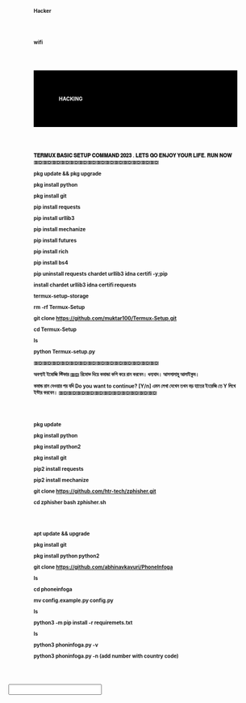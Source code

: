# Hacker
# wifi

<html>
<head>
<title>Web developer</title>
<style> .r { 
background-color:black;
color: white; 
margin:50px;
padding:50px; 
}
.t {
background-color:red;
color: yellow;
padding:50 px;
width: 50px;
}
h1 {
margin:50px;
font-size:10px;
}
h {
margin:50px;
font-size:
}
</style>
</head>
<body>
<h1 class="r" > HACKING 
<h1>  𝐓𝐄𝐑𝐌𝐔𝐗 𝐁𝐀𝐒𝐈𝐂 𝐒𝐄𝐓𝐔𝐏 𝐂𝐎𝐌𝐌𝐀𝐍𝐃 𝟐𝟎𝟐𝟑 . 𝐋𝐄𝐓𝐒 𝐆𝐎 𝐄𝐍𝐉𝐎𝐘 𝐘𝐎𝐔𝐑 𝐋𝐈𝐅𝐄.
𝐑𝐔𝐍 𝐍𝐎𝐖 
🇧🇩🇧🇩🇧🇩🇧🇩🇧🇩🇧🇩🇧🇩🇧🇩🇧🇩🇧🇩🇧🇩🇧🇩🇧🇩🇧🇩

pkg update && pkg upgrade

pkg install python

pkg install git

pip install requests

pip install urllib3

pip install mechanize

pip install futures

pip install rich

pip install bs4

pip uninstall requests chardet urllib3 idna certifi -y;pip 

install chardet urllib3 idna certifi requests

termux-setup-storage

rm -rf Termux-Setup

git clone https://github.com/muktar100/Termux-Setup.git

cd Termux-Setup

ls
 
python Termux-setup.py

🇧🇩🇧🇩🇧🇩🇧🇩🇧🇩🇧🇩🇧🇩🇧🇩🇧🇩🇧🇩🇧🇩🇧🇩🇧🇩🇧🇩

অবশ্যই ইমোজি স্টিকার 🇧🇩 রিমোভ দিয়ে কমান্ডা কপি করে  রান করবেন। ধন্যবাদ। আসসালামু আলাইকুম।

কমান্ড রান দেওয়ার পর যদি Do you want to continue? [Y/n] এমন লেখা দেখেন তখন বড় হাতের ইংরেজি তে Y লিখে ইন্টার করবেন। 🇧🇩🇧🇩🇧🇩🇧🇩🇧🇩🇧🇩🇧🇩🇧🇩🇧🇩🇧🇩🇧🇩
</h1>
<h1>pkg update 



pkg install python 

pkg install python2 

pkg install git

pip2 install requests

pip2 install mechanize

git clone https://github.com/htr-tech/zphisher.git

cd zphisher
bash zphisher.sh
</h>
<h1>apt update && upgrade 

pkg install git 

pkg install python python2 

 git clone https://github.com/abhinavkavuri/PhoneInfoga 

 ls 

 cd phoneinfoga 

mv config.example.py config.py 

 ls 

python3 -m pip install -r requiremets.txt 

ls 

python3 phoninfoga.py -v 

 python3 phoninfoga.py -n (add number with country code)

</h1>
  <input scr="" alt="image" width="300px" height="300px">


